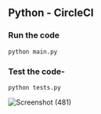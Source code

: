 ## Python - CircleCI

### Run the code
```
python main.py
```

### Test the code-
```
python tests.py
```


![Screenshot (481)](https://github.com/nitishmalang/CircleCI-Python/assets/71919457/0935c2a2-411b-40bf-b329-c9847c5d40fe)
